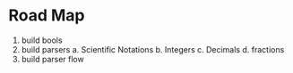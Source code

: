 # Road Map

1. build bools
2. build parsers a. Scientific Notations b. Integers c. Decimals d. fractions
3. build parser flow
